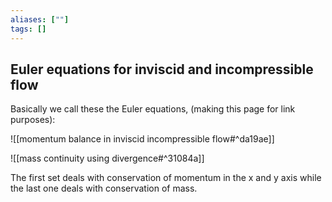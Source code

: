 ```yaml
---
aliases: [""]
tags: []
---
```


## Euler equations for inviscid and incompressible flow

Basically we call these the Euler equations, (making this page for link purposes):

![[momentum balance in inviscid incompressible flow#^da19ae]]

![[mass continuity using divergence#^31084a]]

The first set deals with conservation of momentum in the x and y axis while the last one deals with conservation of mass.

